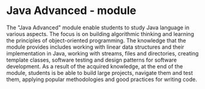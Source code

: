 # Java Advanced - module
The "Java Advanced" module enable students to study Java language in various aspects.
The focus is on building algorithmic thinking and learning the principles of object-oriented programming.
The knowledge that the module provides includes working with linear data structures and their implementation in Java, working with streams, files and directories, creating template classes, software testing and design patterns for software development.
As a result of the acquired knowledge, at the end of the module, students is be able to build large projects, navigate them and test them, applying popular methodologies and good practices for writing code.
